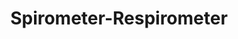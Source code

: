 ---
word: "true"

types: "word"

title: "Spirometer-Respirometer"

categories: ['']

tags: ['Spirometer', 'Respirometer']

arabic: 'مقياس التنفس'

arexps: []

enwords: ['Spirometer-Respirometer']

enexps: []

arlexicons: 'ق'

enlexicons: 'S'

authors: ['Ruqayya Roshdy']

translators: ['']

citations: 'مقدمة في حوسبة اللغة العربية'

sources: 'مركز الملك عبدالله بن عبدالعزيز الدولي لخدمة اللغة العربية'

slug: ""
---